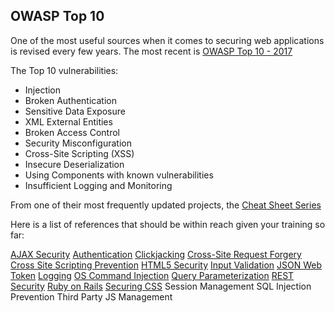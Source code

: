 ## OWASP Top 10

One of the most useful sources when it comes to securing web applications is revised every few years.  The most recent is [OWASP Top 10 - 2017](https://www.owasp.org/images/7/72/OWASP_Top_10-2017_%28en%29.pdf.pdf)

The Top 10 vulnerabilities:

- Injection
- Broken Authentication
- Sensitive Data Exposure
- XML External Entities
- Broken Access Control
- Security Misconfiguration
- Cross-Site Scripting (XSS)
- Insecure Deserialization
- Using Components with known vulnerabilities
- Insufficient Logging and Monitoring

From one of their most frequently updated projects, the [Cheat Sheet Series](https://github.com/OWASP/CheatSheetSeries)

Here is a list of references that should be within reach given your training so far:

[AJAX Security](https://github.com/OWASP/CheatSheetSeries/blob/master/cheatsheets/AJAX_Security_Cheat_Sheet.md)
[Authentication](https://github.com/OWASP/CheatSheetSeries/blob/master/cheatsheets/Authentication_Cheat_Sheet.md)
[Clickjacking](https://github.com/OWASP/CheatSheetSeries/blob/master/cheatsheets/Clickjacking_Defense_Cheat_Sheet.md)
[Cross-Site Request Forgery](https://github.com/OWASP/CheatSheetSeries/blob/master/cheatsheets/Cross-Site_Request_Forgery_Prevention_Cheat_Sheet.md)
[Cross Site Scripting Prevention](https://github.com/OWASP/CheatSheetSeries/blob/master/cheatsheets/Cross_Site_Scripting_Prevention_Cheat_Sheet.md)
[HTML5 Security](https://github.com/OWASP/CheatSheetSeries/blob/master/cheatsheets/HTML5_Security_Cheat_Sheet.md)
[Input Validation](https://github.com/OWASP/CheatSheetSeries/blob/master/cheatsheets/Input_Validation_Cheat_Sheet.md)
[JSON Web Token](https://github.com/OWASP/CheatSheetSeries/blob/master/cheatsheets/JSON_Web_Token_Cheat_Sheet.md)
[Logging](https://github.com/OWASP/CheatSheetSeries/blob/master/cheatsheets/Logging_Cheat_Sheet.md)
[OS Command Injection](https://github.com/OWASP/CheatSheetSeries/blob/master/cheatsheets/OS_Command_Injection_Defense_Cheat_Sheet.md)
[Query Parameterization](https://github.com/OWASP/CheatSheetSeries/blob/master/cheatsheets/Query_Parameterization_Cheat_Sheet.md)
[REST Security](https://github.com/OWASP/CheatSheetSeries/blob/master/cheatsheets/REST_Security_Cheat_Sheet.md)
[Ruby on Rails](https://github.com/OWASP/CheatSheetSeries/blob/master/cheatsheets/Ruby_on_Rails_Cheatsheet.md)
[Securing CSS](https://github.com/OWASP/CheatSheetSeries/blob/master/cheatsheets/Securing_Cascading_Style_Sheets_Cheat_Sheet.md)
Session Management
SQL Injection Prevention
Third Party JS Management
